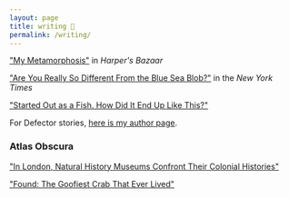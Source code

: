 ```yaml
---
layout: page
title: writing 🦭
permalink: /writing/
---
```




["My Metamorphosis"](https://www.harpersbazaar.com/culture/features/a42167371/insects-sabrina-imbler/) in *Harper's Bazaar*

["Are You Really So Different From the Blue Sea Blob?"](https://www.nytimes.com/2022/11/24/opinion/sea-creatures-blue-blob.html) in the *New York Times*

["Started Out as a Fish. How Did It End Up Like This?"](https://www.nytimes.com/2022/04/29/science/tiktaalik-fish-fossil-meme.html)

For Defector stories, [here is my author page]([https://www.nytimes.com/by/sabrina-imbler](https://defector.com/author/sabrina-imbler)).




### Atlas Obscura
["In London, Natural History Museums Confront Their Colonial Histories"](https://www.atlasobscura.com/articles/decolonizing-natural-history-museum)

["Found: The Goofiest Crab That Ever Lived"](https://www.atlasobscura.com/articles/found-the-goofiest-crab-ever)
